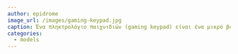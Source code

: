 ```yaml
---
author: epidrome
image_url: /images/gaming-keypad.jpg
caption: Ένα πληκτρολόγιο παιχνιδιών (gaming keypad) είναι ένα μικρό βοηθητικό πληκτρολόγιο σχεδιασμένο μόνο για παιχνίδια. Έχει ένα περιορισμένο αριθμό από τα αρχικά πλήκτρα ('W', 'A', 'S', 'D') από ένα τυπικό πληκτρολόγιο και είναι διευθετημένα με πιο εργονομικό τρόπο ια να διευκολύνουν τα γρήγορα και αποτελεσματικά το χειρισμό παιχνιδιών
categories:
  - models
---
```


